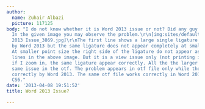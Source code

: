 ```yaml
---
author:
  name: Zuhair Albazi
  picture: 117125
body: "I do not know whether it is Word 2013 issue or not? Did any guy face this problem.
  In the given image you may observe the problem.\r\n[img:sites/default/files/old-images/Word
  2013 Issue_3869.jpg]\r\nThe first line shows a large single ligature shown correctly
  by Word 2013 but the same ligature does not appear completely at smaller sizes.
  At smaller point size the right side of the ligature do not appear as in the lower
  lines in the above image. But it is a view issue only (not printing issue) and so
  if I zoom in, the same ligature appear correctly. All the the larger ligatures show
  same issue in the otf. The problem appears in otf file only while the ttf is shown
  correctly by Word 2013. The same otf file works correctly in Word 2010 and InDesign
  CS6."
date: '2013-04-08 19:51:52'
title: Word 2013 Issue?

---
```

